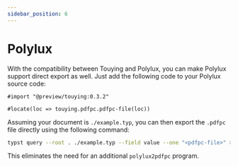 ```yaml
---
sidebar_position: 6
---
```


# Polylux

With the compatibility between Touying and Polylux, you can make Polylux support direct export as well. Just add the following code to your Polylux source code:

```typst
#import "@preview/touying:0.3.2"

#locate(loc => touying.pdfpc.pdfpc-file(loc))
```

Assuming your document is `./example.typ`, you can then export the `.pdfpc` file directly using the following command:

```sh
typst query --root . ./example.typ --field value --one "<pdfpc-file>" > ./example.pdfpc
```

This eliminates the need for an additional `polylux2pdfpc` program.